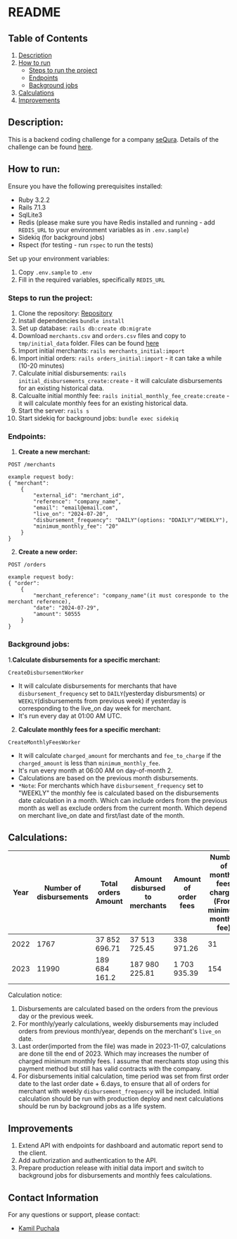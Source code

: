 # README

## Table of Contents
1. [Description](#description)
2. [How to run](#how-to-run)
    - [Steps to run the project](#steps-to-run-the-project)
    - [Endpoints](#endpoints)
    - [Background jobs](#background-jobs)
3. [Calculations](#calculations)
4. [Improvements](#improvements)

## Description:

This is a backend coding challenge for a company [seQura](https://www.sequra.com/).
Details of the challenge can be found [here](https://sequra.github.io/backend-challenge/).

## How to run:

Ensure you have the following prerequisites installed:
- Ruby 3.2.2
- Rails 7.1.3
- SqlLite3 
- Redis (please make sure you have Redis installed and running - add `REDIS_URL` to your environment variables as in `.env.sample`)
- Sidekiq (for background jobs)
- Rspect (for testing - run `rspec` to run the tests)

Set up your environment variables:
1. Copy `.env.sample` to `.env`
2. Fill in the required variables, specifically `REDIS_URL`

### Steps to run the project:

1. Clone the repository: [Repository](https://github.com/kamilpuchala/sequra-challenge)
2. Install dependencies `bundle install`
3. Set up database: `rails db:create db:migrate`
4. Download `merchants.csv` and `orders.csv` files and copy to `tmp/initial_data` folder. Files can be found [here](https://drive.google.com/drive/folders/1xhfz9_3YqUmRT05mvRRLxBcaLv1kWRlR?usp=sharing)
5. Import initial merchants: `rails merchants_initial:import`
6. Import initial orders: `rails orders_initial:import` - it can take a while (10-20 minutes)
8. Calculate initial disbursements: `rails initial_disbursements_create:create` - it will calculate disbursements for an existing historical data.
9. Calcualte initial monthly fee: `rails initial_monthly_fee_create:create` - it will calculate monthly fees for an existing historical data.
10. Start the server: `rails s` 
11. Start sidekiq for background jobs: `bundle exec sidekiq` 

### Endpoints:

1. **Create a new merchant:**
```
POST /merchants

example request body:
{ "merchant": 
    {
        "external_id": "merchant_id",
        "reference": "company_name", 
        "email": "email@email.com", 
        "live_on": "2024-07-20", 
        "disbursement_frequency": "DAILY"(options: "DDAILY"/"WEEKLY"),
        "minimum_monthly_fee": "20"
    }
}
```
2. **Create a new order:**
```
POST /orders

example request body:
{ "order": 
    {
        "merchant_reference": "company_name"(it must coresponde to the merchant reference), 
        "date": "2024-07-29",
        "amount": 50555
    }
}
```
### Background jobs:
1.**Calculate disbursements for a specific merchant:**
```
CreateDisbursementWorker
```
- It will calculate disbursements for merchants that have `disbursement_frequency` set to `DAILY`(yesterday disbursments) or `WEEKLY`(disbursements from previous week) if yesterday is corresponding to the live_on day week for merchant. 
- It's run every day at 01:00 AM UTC.
2. **Calculate monthly fees for a specific merchant:**
```
CreateMonthlyFeesWorker
```
- It will calculate `charged_amount` for merchants and `fee_to_charge` if the `charged_amount` is less than `minimum_monthly_fee`.
- It's run every month at 06:00 AM on day-of-month 2.
- Calculations are based on the previous month disbursements.
- `*Note`: For merchants which have `disbursement_frequency` set to "WEEKLY" the monthly fee is calculated based on the disbursements date calculation in a month. Which can include orders from the previous month as well as exclude orders from the current month. Which depend on merchant live_on date and first/last date of the month. 

## Calculations:

Year | Number of disbursements | Total orders Amount |Amount disbursed to merchants | Amount of order fees |Number of monthly fees charged (From minimum monthly fee) |Amount of monthly fee charged (From minimum monthly fee)
--- | --- |---------------------|-------------------------------------------|-------------------| --- | ---
2022 | 1767 | 37 852 696.71       | 37 513 725.45         | 338 971.26        | 31 | 574.2
2023 | 11990 | 189 684 161.2       | 187 980 225.81      | 1 703 935.39      | 154 | 2863.51

Calculation notice:
1. Disbursements are calculated based on the orders from the previous day or the previous week.
2. For monthly/yearly calculations, weekly disbursements may included orders from previous month/year, depends on the merchant's `live_on` date.
3. Last order(imported from the file) was made in 2023-11-07, calculations are done till the end of 2023. Which may increases the number of charged minimum monthly fees. I assume that merchants stop using this payment method but still has valid contracts with the company.
4. For disbursements initial calculation, time period was set from first order date to the last order date + 6.days, to ensure that all of orders for merchant with weekly `disbursement_frequency` will be included. Initial calculation should be run with production deploy and next calculations should be run by background jobs as a life system.  

## Improvements
1. Extend API with endpoints for dashboard and automatic report send to the client.
2. Add authorization and authentication to the API.
3. Prepare production release with initial data import and switch to background jobs for disbursements and monthly fees calculations.


## Contact Information

For any questions or support, please contact:

- [Kamil Puchala](mailto:kamilpuchalaa@gmail.com)
